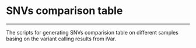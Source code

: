 # SNVs comparison table

---

The scripts for generating SNVs comparision table on different samples basing on the variant calling results from iVar.

